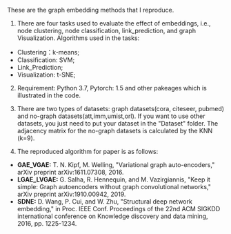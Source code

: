 These are the graph embedding methods that I reproduce.

1. There are four tasks used to evaluate the effect of embeddings, i.e., node clustering, node classification, link_prediction,  and graph Visualization. Algorithms used in the tasks:

* Clustering：k-means;
* Classification: SVM;
* Link_Prediction;
* Visualization: t-SNE;

2. Requirement: Python 3.7, Pytorch: 1.5 and other pakeages which is illustrated in the code.
   
3. There are two types of datasets: graph datasets(cora, citeseer, pubmed) and no-graph datasets(att,imm,umist,orl).   If you want to use other datasets, you just need to put your dataset in the "Dataset" folder.   The adjacency matrix for the no-graph datasets is calculated by the KNN (k=9).

3. The reproduced algorithm for paper is as follows:

* **GAE_VGAE:** T. N. Kipf, M. Welling, "Variational graph auto-encoders," arXiv preprint arXiv:1611.07308, 2016.
* **LGAE_LVGAE:** G. Salha, R. Hennequin, and   M. Vazirgiannis, "Keep it simple: Graph autoencoders without graph  convolutional networks," arXiv preprint arXiv:1910.00942, 2019.
* **SDNE:** D. Wang, P. Cui, and W. Zhu,  "Structural deep network embedding," in Proc. IEEE Conf. Proceedings of the 22nd ACM SIGKDD international conference on Knowledge discovery and
  data mining, 2016, pp. 1225-1234.
